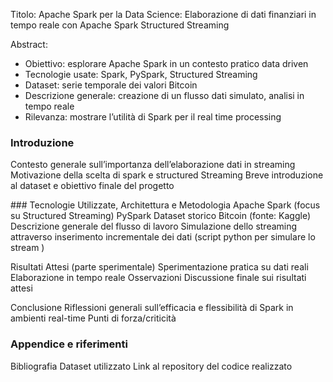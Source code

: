 Titolo:
Apache Spark per la Data Science: Elaborazione di dati finanziari in tempo reale con Apache Spark Structured Streaming

Abstract:

- Obiettivo: esplorare Apache Spark in un contesto pratico data driven
- Tecnologie usate: Spark, PySpark, Structured Streaming
- Dataset: serie temporale dei valori Bitcoin 
- Descrizione generale: creazione di un flusso dati simulato, analisi in tempo reale
- Rilevanza: mostrare l’utilità di Spark per il real time processing


### Introduzione 
Contesto generale sull’importanza dell’elaborazione dati in streaming 
Motivazione della scelta di spark e structured Streaming 
Breve introduzione al dataset e obiettivo finale del progetto

### Tecnologie Utilizzate, Architettura e Metodologia 
Apache Spark (focus su Structured Streaming)
PySpark 
Dataset storico Bitcoin (fonte: Kaggle)
Descrizione generale del flusso di lavoro 
Simulazione dello streaming attraverso inserimento incrementale dei dati (script python per simulare lo stream )

Risultati Attesi (parte sperimentale)
Sperimentazione pratica su dati reali 
Elaborazione in tempo reale 
Osservazioni 
Discussione finale sui risultati attesi 

Conclusione 
Riflessioni generali sull’efficacia e flessibilità di Spark in ambienti real-time
Punti di forza/criticità

### Appendice e riferimenti 
Bibliografia 
Dataset utilizzato
Link al repository del codice realizzato 